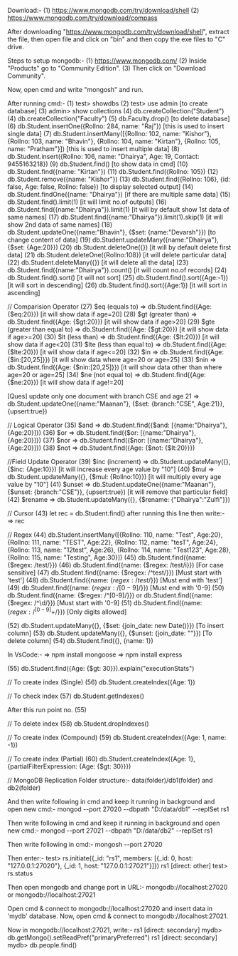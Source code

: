 Download:-
(1) https://www.mongodb.com/try/download/shell
(2) https://www.mongodb.com/try/download/compass

After downloading "https://www.mongodb.com/try/download/shell", extract the file, then open file and click on "bin"
and then copy the exe files to "C" drive.

Steps to setup mongodb:-
(1) https://www.mongodb.com/
(2) Inside "Products" go to "Community Edition".
(3) Then click on "Download Community".

Now, open cmd and write "mongosh" and run.

After running cmd:-
(1) test> showdbs
(2) test> use admin [to create database]
(3) admin> show collections
(4) db.createCollection("Student")
(4) db.createCollection("Faculty")
(5) db.Faculty.drop() [to delete database]
(6) db.Student.insertOne({Rollno: 284, name: "Raj"}) [this is used to insert single data]
(7) db.Student.insertMany([{Rollno: 102, name: "Kishor"}, {Rollno: 103, name: "Bhavin"}, {Rollno: 104, name: "Kirtan"}, {Rollno: 105, name: "Pratham"}]) [this is used to insert multiple data]
(8) db.Student.insert({Rollno: 106, name: "Dhairya", Age: 19, Contact: 9455163218})
(9) db.Student.find() [to show data in cmd]
(10) db.Student.find({name: "Kirtan"})
(11) db.Student.find({Rollno: 105})
(12) db.Student.remove({name: "Kishor"})
(13) db.Student.find({Rollno: 106}, {id: false, Age: false, Rollno: false}) [to display selected output]
(14) db.Student.findOne({name: "Dhairya"}) [if there are multiple same data]
(15) db.Student.find().limit(1) [it will limit no.of outputs]
(16) db.Student.find({name:"Dhairya"}).limit(1) [it will by default show 1st data of same names]
(17) db.Student.find({name:"Dhairya"}).limit(1).skip(1) [it will show 2nd data of same names]
(18) db.Student.updateOne({name:"Bhavin"}, {$set: {name:"Devarsh"}}) [to change content of data]
(19) db.Student.updateMany({name:"Dhairya"}, {$set: {Age:20}})
(20) db.Student.deleteOne({}) [it will by default delete first data]
(21) db.Student.deleteOne({Rollno:108}) [it will delete particular data]
(22) db.Student.deleteMany({}) [it will delete all the data]
(23) db.Student.find({name:"Dhairya"}).count() [it will count no.of records]
(24) db.Student.find().sort() [it will not sort]
(25) db.Student.find().sort({Age:-1}) [it will sort in descending]
(26) db.Student.find().sort({Age:1}) [it will sort in ascending]

// Comparision Operator
(27) $eq (equals to) => db.Student.find({Age: {$eq:20}}) [it will show data if age=20]
(28) $gt (greater than) => db.Student.find({Age: {$gt:20}}) [it will show data if age>20]
(29) $gte (greater than equal to) => db.Student.find({Age: {$gt:20}}) [it will show data if age>=20]
(30) $lt (less than) => db.Student.find({Age: {$lt:20}}) [it will show data if age<20]
(31) $lte (less than equal to) => db.Student.find({Age: {$lte:20}}) [it will show data if age<=20]
(32) $in => db.Student.find({Age: {$in:[20,25]}}) [it will show data where age=20 or age=25]
(33) $nin => db.Student.find({Age: {$nin:[20,25]}}) [it will show data other than where age=20 or age=25]
(34) $ne (not equal to) => db.Student.find({Age: {$ne:20}}) [it will show data if age!=20]

[Ques] update only one document with branch CSE and age 21
=> db.Student.updateOne({name:"Maanan"}, {$set: {branch:"CSE", Age:21}}, {upsert:true})

// Logical Operator
(35) $and => db.Student.find({$and: [{name:"Dhairya"}, {Age:20}]})
(36) $or => db.Student.find({$or: [{name:"Dhairya"}, {Age:20}]})
(37) $nor => db.Student.find({$nor: [{name:"Dhairya"}, {Age:20}]})
(38) $not => db.Student.find({Age: {$not: {$lt:20}}})

//Field Update Operator
(39) $inc (increment) => db.Student.updateMany({}, {$inc: {Age:10}}) [it will increase every age value by "10"]
(40) $mul => db.Student.updateMany({}, {$mul: {Rollno:10}}) [it will multiply every age value by "10"]
(41) $unset => db.Student.updateOne({name:"Maanan"}, {$unset: {branch:"CSE"}}, {upsert:true}) [it will remove that particular field]
(42) $rename => db.Student.updateMany({}, {$rename: {"Dhairya":"Zulfi"}})

// Cursor
(43) let rec = db.Student.find() after running this line then write:-
=> rec

// Regex
(44) db.Student.insertMany([{Rollno: 110, name: "Test", Age:20}, {Rollno: 111, name: "TEST", Age:22}, {Rollno: 112, name: "tesT", Age:24}, {Rollno: 113, name: "12test", Age:26}, {Rollno: 114, name: "Test123", Age:28}, {Rollno: 115, name: "Testing", Age:30}])
(45) db.Student.find({name: {$regex: /test/}})
(46) db.Student.find({name: {$regex: /test/i}}) [For case sensitive]
(47) db.Student.find({name: {$regex: /^test/}}) [Must start with 'test']
(48) db.Student.find({name: {$regex: /test$/}}) [Must end with 'test']
(49) db.Student.find({name: {$regex: /[0-9]$/}}) [Must end with '0-9]
(50) db.Student.find({name: {$regex: /^[0-9]/}}) or db.Student.find({name: {$regex: /^\d/}})
[Must start with '0-9]
(51) db.Student.find({name: {$regex: /^[0-9]+$/}}) [Only digits allowed]

(52) db.Student.updateMany({}, {$set: {join_date: new Date()}}) [To insert column] 
(53) db.Student.updateMany({}, {$unset: {join_date: ""}}) [To delete column]
(54) db.Student.find({}, {name: 1})

In VsCode:-
=> npm install mongoose
=> npm install express

(55) db.Student.find({Age: {$gt: 30}}).explain("executionStats")

// To create index (Single)
(56) db.Student.createIndex({Age: 1})

// To check index
(57) db.Student.getIndexes()

After this run point no. (55)

// To delete index
(58) db.Student.dropIndexes()

// To create index (Compound)
(59) db.Student.createIndex({Age: 1, name: -1})

// To create index (Partial)
(60) db.Student.createIndex({Age: 1}, {partialFilterExpression: {Age: {$gt: 30}}})

// MongoDB Replication
Folder structure:- data(folder)/db1(folder) and db2(folder) 

And then write following in cmd and keep it running in background and open new cmd:-
mongod --port 27020 --dbpath "D:/data/db1" --replSet rs1

Then write following in cmd and keep it running in background and open new cmd:-
mongod --port 27021 --dbpath "D:/data/db2" --replSet rs1

Then write following in cmd:-
mongosh --port 27020

Then enter:-
test> rs.initiate({_id: "rs1", members: [{_id: 0, host: "127.0.0.1:27020"}, {_id: 1, host: "127.0.0.1:27021"}]})
rs1 [direct: other] test> rs.status

Then open mongodb and change port in URL:- mongodb://localhost:27020 or mongodb://localhost:27021

Open cmd & connect to mongodb://localhost:27020 and insert data in 'mydb' database.
Now, open cmd & connect to mongodb://localhost:27021.

Now in mongodb://localhost:27021, write:-
rs1 [direct: secondary] mydb> db.getMongo().setReadPref("primaryPreferred")
rs1 [direct: secondary] mydb> db.people.find()

